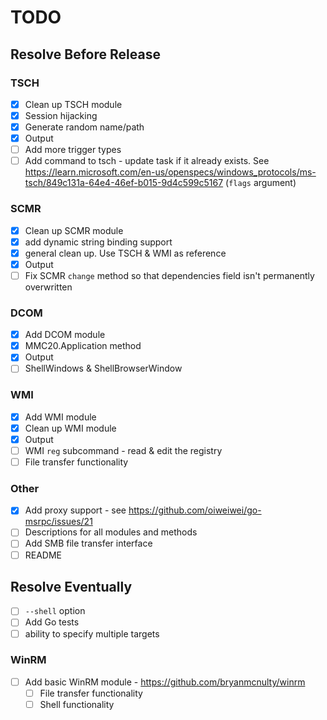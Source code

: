 # TODO

## Resolve Before Release

### TSCH

- [X] Clean up TSCH module
- [X] Session hijacking
- [X] Generate random name/path
- [X] Output
- [ ] Add more trigger types
- [ ] Add command to tsch - update task if it already exists. See https://learn.microsoft.com/en-us/openspecs/windows_protocols/ms-tsch/849c131a-64e4-46ef-b015-9d4c599c5167 (`flags` argument)

### SCMR

- [X] Clean up SCMR module 
- [X] add dynamic string binding support
- [X] general clean up. Use TSCH & WMI as reference
- [X] Output
- [ ] Fix SCMR `change` method so that dependencies field isn't permanently overwritten

### DCOM

- [X] Add DCOM module
- [X] MMC20.Application method
- [X] Output
- [ ] ShellWindows & ShellBrowserWindow

### WMI

- [X] Add WMI module
- [X] Clean up WMI module
- [X] Output
- [ ] WMI `reg` subcommand - read & edit the registry
- [ ] File transfer functionality

### Other

- [X] Add proxy support - see https://github.com/oiweiwei/go-msrpc/issues/21
- [ ] Descriptions for all modules and methods
- [ ] Add SMB file transfer interface
- [ ] README

## Resolve Eventually

- [ ] `--shell` option
- [ ] Add Go tests
- [ ] ability to specify multiple targets

### WinRM

- [ ] Add basic WinRM module - https://github.com/bryanmcnulty/winrm
    - [ ] File transfer functionality
    - [ ] Shell functionality